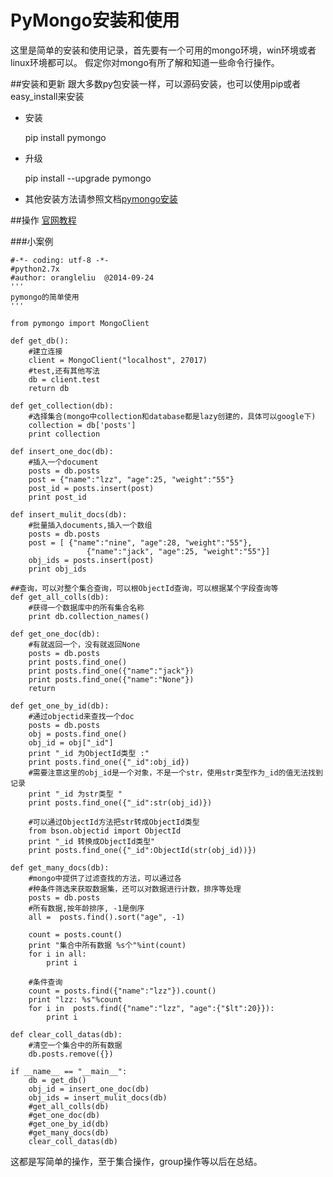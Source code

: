 
PyMongo安装和使用
===============

这里是简单的安装和使用记录，首先要有一个可用的mongo环境，win环境或者linux环境都可以。
假定你对mongo有所了解和知道一些命令行操作。

##安装和更新
跟大多数py包安装一样，可以源码安装，也可以使用pip或者easy_install来安装

* 安装

    pip install pymongo

* 升级

    pip install --upgrade pymongo

* 其他安装方法请参照文档[pymongo安装](http://api.mongodb.org/python/current/installation.html)

##操作
[官网教程](http://api.mongodb.org/python/current/tutorial.html)

###小案例

    #-*- coding: utf-8 -*-
    #python2.7x
    #author: orangleliu  @2014-09-24
    '''
    pymongo的简单使用
    '''

    from pymongo import MongoClient

    def get_db():
        #建立连接
        client = MongoClient("localhost", 27017)
        #test,还有其他写法
        db = client.test
        return db

    def get_collection(db):
        #选择集合(mongo中collection和database都是lazy创建的，具体可以google下)
        collection = db['posts']
        print collection

    def insert_one_doc(db):
        #插入一个document
        posts = db.posts
        post = {"name":"lzz", "age":25, "weight":"55"}
        post_id = posts.insert(post)
        print post_id

    def insert_mulit_docs(db):
        #批量插入documents,插入一个数组
        posts = db.posts
        post = [ {"name":"nine", "age":28, "weight":"55"},
                     {"name":"jack", "age":25, "weight":"55"}]
        obj_ids = posts.insert(post)
        print obj_ids

    ##查询，可以对整个集合查询，可以根ObjectId查询，可以根据某个字段查询等
    def get_all_colls(db):
        #获得一个数据库中的所有集合名称
        print db.collection_names()

    def get_one_doc(db):
        #有就返回一个，没有就返回None
        posts = db.posts
        print posts.find_one()
        print posts.find_one({"name":"jack"})
        print posts.find_one({"name":"None"})
        return

    def get_one_by_id(db):
        #通过objectid来查找一个doc
        posts = db.posts
        obj = posts.find_one()
        obj_id = obj["_id"]
        print "_id 为ObjectId类型 :"
        print posts.find_one({"_id":obj_id})
        #需要注意这里的obj_id是一个对象，不是一个str，使用str类型作为_id的值无法找到记录
        print "_id 为str类型 "
        print posts.find_one({"_id":str(obj_id)})

        #可以通过ObjectId方法把str转成ObjectId类型
        from bson.objectid import ObjectId
        print "_id 转换成ObjectId类型"
        print posts.find_one({"_id":ObjectId(str(obj_id))})

    def get_many_docs(db):
        #mongo中提供了过滤查找的方法，可以通过各
        #种条件筛选来获取数据集，还可以对数据进行计数，排序等处理
        posts = db.posts
        #所有数据,按年龄排序, -1是倒序
        all =  posts.find().sort("age", -1)

        count = posts.count()
        print "集合中所有数据 %s个"%int(count)
        for i in all:
            print i

        #条件查询
        count = posts.find({"name":"lzz"}).count()
        print "lzz: %s"%count
        for i in  posts.find({"name":"lzz", "age":{"$lt":20}}):
            print i

    def clear_coll_datas(db):
        #清空一个集合中的所有数据
        db.posts.remove({})

    if __name__ == "__main__":
        db = get_db()
        obj_id = insert_one_doc(db)
        obj_ids = insert_mulit_docs(db)
        #get_all_colls(db)
        #get_one_doc(db)
        #get_one_by_id(db)
        #get_many_docs(db)
        clear_coll_datas(db)

这都是写简单的操作，至于集合操作，group操作等以后在总结。







